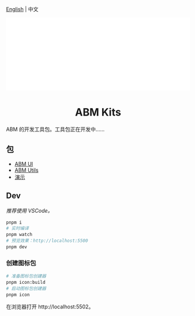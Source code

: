 [English](./readme.md) | 中文

<picture>
	<source media="(prefers-color-scheme: dark)" srcset="./assets/icon.svg" style="width:100%;max-height:200px">
	<source media="(prefers-color-scheme: light)" srcset="./assets/icon.light.svg" style="width:100%;max-height:200px">
	<img alt="ABM Icon" src="./assets/icon.svg" height="200" width="100%">
</picture>
<h1 align="center">ABM Kits</h1>
ABM 的开发工具包。工具包正在开发中……

## 包
- [ABM UI](./packages/abm-ui/)
- [ABM Utils](./packages/abm-utils/)
- [演示](./packages/example/)

## Dev
*推荐使用 VSCode。*
```sh
pnpm i
# 实时编译
pnpm watch
# 预览效果：http://localhost:5500
pnpm dev
```

### 创建图标包
```sh
# 准备图标包创建器
pnpm icon:build
# 启动图标包创建器
pnpm icon
```
在浏览器打开 http://localhost:5502。
